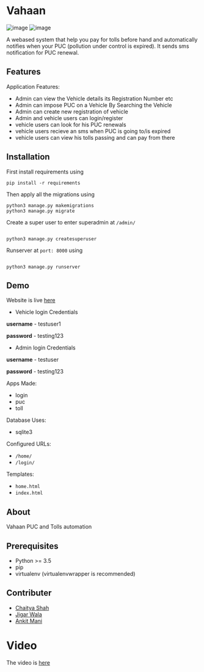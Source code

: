   

Vahaan
=======================

![image](https://img.shields.io/travis/edoburu/django-project-template/master.svg?branch=master) ![image](https://img.shields.io/codecov/c/github/edoburu/django-project-template/master.svg)


A webased system that help you pay for tolls before hand and automatically notifies when your PUC (pollution under control is expired). It sends sms notification for PUC renewal.

Features
---------

Application Features:

* Admin can view the Vehicle details its Registration Number etc
* Admin can impose PUC on a Vehicle By Searching the Vehicle
* Admin can create new registration of vehicle
* Admin and vehicle users can login/register 
* vehicle users can look for his PUC renewals
* vehicle users recieve an sms when PUC is going to/is expired
* vehicle users can view his tolls passing and can pay from there

Installation
--------

First install requirements using 
```
pip install -r requirements
```

Then apply all the migrations using 

```
python3 manage.py makemigrations
python3 manage.py migrate
```

Create a super user to enter superadmin at `/admin/`

```

python3 manage.py createsuperuser

```
Runserver at `port: 8000` using

```

python3 manage.py runserver

```



Demo
--------
Website is live [here](http://thedisappointmentpanda.fun/login/)

- Vehicle login Credentials 

 **username** - testuser1
 
 **password** - testing123
 
- Admin login Credentials

 **username** - testuser
 
 **password** - testing123

Apps Made:

* login
* puc
* toll

Database Uses:
* sqlite3

Configured URLs:

* ``/home/``
* ``/login/``

Templates:

* ``home.html``
* ``index.html``

About
-----

Vahaan PUC and Tolls automation

Prerequisites
-------------

- Python >= 3.5
- pip
- virtualenv (virtualenvwrapper is recommended)


Contributer
--------
* [Chaitya Shah](https://github.com/Chaitya62)
* [Jigar Wala](https://github.com/JigarWala)
* [Ankit Mani](https://github.com/Ankit-22)


# Video 
 
The video is [here](./screencast.mp4)


